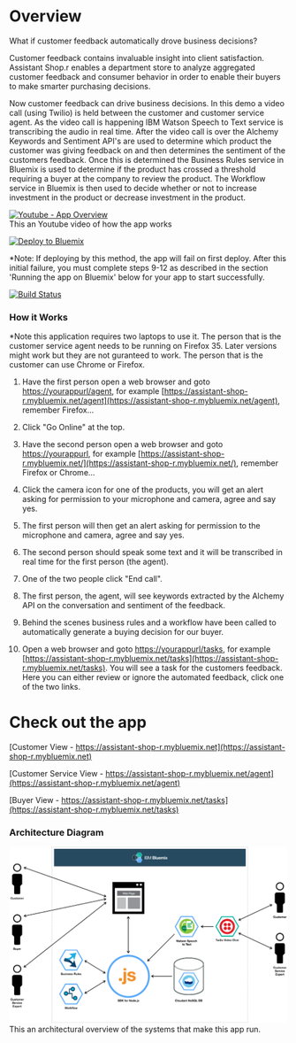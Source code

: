 # Overview

What if customer feedback automatically drove business decisions?

Customer feedback contains invaluable insight into client satisfaction. Assistant Shop.r enables a department store to analyze aggregated customer feedback and consumer behavior in order to enable their buyers to make smarter purchasing decisions.

Now customer feedback can drive business decisions.  In this demo a video call (using Twilio) is held between the customer and customer service agent.  As the video call is happening IBM Watson Speech to Text service is transcribing the audio in real time.  After the video call is over the Alchemy Keywords and Sentiment API's are used to determine which product the customer was giving feedback on and then determines the sentiment of the customers feedback.  Once this is determined the Business Rules service in Bluemix is used to determine if the product has crossed a threshold requiring a buyer at the company to review the product.  The Workflow service in Bluemix is then used to decide whether or not to increase investment in the product or decrease investment in the product.

[![Youtube - App Overview](http://img.youtube.com/vi/EcOryuaGYCI/0.jpg)](http://www.youtube.com/watch?v=EcOryuaGYCI)<br>This an Youtube video of how the app works<br>

[![Deploy to Bluemix](https://bluemix.net/deploy/button.png)](https://bluemix.net/deploy)

*Note: If deploying by this method, the app will fail on first deploy. After this initial failure, you must complete steps 9-12 as described in the section 'Running the app on Bluemix' below for your app to start successfully.

[![Build Status](https://codeship.com/projects/5be9a2b0-f58e-0132-c56e-36e59e59a064/status?branch=master)](https://codeship.com/projects/5be9a2b0-f58e-0132-c56e-36e59e59a064/status?branch=master)

### How it Works

*Note this application requires two laptops to use it.  The person that is the customer service agent needs to be running on Firefox 35.  Later versions might work but they are not guranteed to work.  The person that is the customer can use Chrome or Firefox.

1. Have the first person open a web browser and goto [https://yourappurl/agent](https://yourappurl/agent), for example [https://assistant-shop-r.mybluemix.net/agent](https://assistant-shop-r.mybluemix.net/agent), remember Firefox...

2. Click "Go Online" at the top.

3. Have the second person open a web browser and goto [https://yourappurl](https://yourappurl), for example [https://assistant-shop-r.mybluemix.net/](https://assistant-shop-r.mybluemix.net/), remember Firefox or Chrome...

4. Click the camera icon for one of the products, you will get an alert asking for permission to your microphone and camera, agree and say yes.

5. The first person will then get an alert asking for permission to the microphone and camera, agree and say yes.

6. The second person should speak some text and it will be transcribed in real time for the first person (the agent).

7. One of the two people click "End call".

8. The first person, the agent, will see keywords extracted by the Alchemy API on the conversation and sentiment of the feedback.

9. Behind the scenes business rules and a workflow have been called to automatically generate a buying decision for our buyer.

10. Open a web browser and goto [https://yourappurl/tasks](https://yourappurl/tasks), for example [https://assistant-shop-r.mybluemix.net/tasks](https://assistant-shop-r.mybluemix.net/tasks).  You will see a task for the customers feedback.  Here you can either review or ignore the automated feedback, click one of the two links.

# Check out the app

[Customer View - https://assistant-shop-r.mybluemix.net](https://assistant-shop-r.mybluemix.net)

[Customer Service View - https://assistant-shop-r.mybluemix.net/agent](https://assistant-shop-r.mybluemix.net/agent)

[Buyer View - https://assistant-shop-r.mybluemix.net/tasks](https://assistant-shop-r.mybluemix.net/tasks)


### Architecture Diagram
<img src="https://raw.githubusercontent.com/IBM-Bluemix/assistant-shop.r/master/architecture-diagram.png" width="650px"><br>This an architectural overview of the systems that make this app run.<br>
